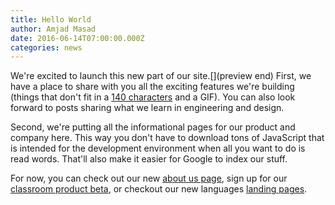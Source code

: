 ```yaml
---
title: Hello World
author: Amjad Masad
date: 2016-06-14T07:00:00.000Z
categories: news
---
```


We're excited to launch this new part of our site.[](preview end) First, we have a place to
share with you all the exciting features we're building (things that don't fit
in a [140 characters](https://twitter.com/replit) and a GIF). You can also look
forward to posts sharing what we learn in engineering and design.

Second, we're putting all the informational pages for our product and company
here. This way you don't have to download tons of JavaScript that is intended
for the development environment when all you want to do is read words. That'll
also make it easier for Google to index our stuff.

For now, you can check out our new [about us page](/site/about), sign up
for our [classroom product beta](/site/classrooms), or checkout our new
languages [landing pages](/languages/java).